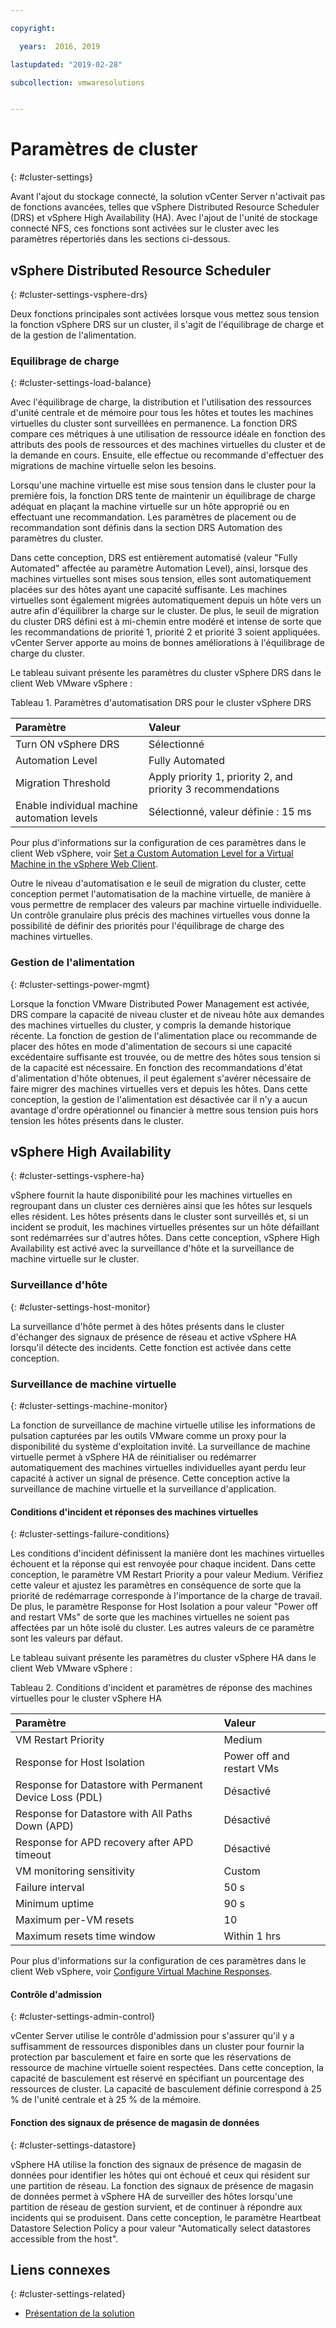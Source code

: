 ```yaml
---

copyright:

  years:  2016, 2019

lastupdated: "2019-02-28"

subcollection: vmwaresolutions


---
```


# Paramètres de cluster
{: #cluster-settings}

Avant l'ajout du stockage connecté, la solution vCenter Server n'activait pas de fonctions avancées, telles que vSphere Distributed Resource Scheduler (DRS) et vSphere High Availability (HA). Avec l'ajout de l'unité de stockage connecté NFS, ces fonctions sont activées sur le cluster avec les paramètres répertoriés dans les sections ci-dessous.

## vSphere Distributed Resource Scheduler
{: #cluster-settings-vsphere-drs}

Deux fonctions principales sont activées lorsque vous mettez sous tension la fonction vSphere DRS sur un cluster, il s'agit de l'équilibrage de charge et de la gestion de l'alimentation.

### Equilibrage de charge
{: #cluster-settings-load-balance}

Avec l'équilibrage de charge, la distribution et l'utilisation des ressources d'unité centrale et de mémoire pour tous les hôtes et toutes les machines virtuelles du cluster sont surveillées en permanence. La fonction DRS compare ces métriques à une utilisation de ressource idéale en fonction des attributs des pools de ressources et des machines virtuelles du cluster et de la demande en cours. Ensuite, elle effectue ou recommande d'effectuer des migrations de machine virtuelle selon les besoins.

Lorsqu'une machine virtuelle est mise sous tension dans le cluster pour la première fois, la fonction DRS tente de maintenir un équilibrage de charge adéquat en plaçant la machine virtuelle sur un hôte approprié ou en effectuant une recommandation. Les paramètres de placement ou de recommandation sont définis dans la section DRS Automation des paramètres du cluster.

Dans cette conception, DRS est entièrement automatisé (valeur "Fully Automated" affectée au paramètre Automation Level), ainsi, lorsque des machines virtuelles sont mises sous tension, elles sont automatiquement placées sur des hôtes ayant une capacité suffisante. Les machines virtuelles sont également migrées automatiquement depuis un hôte vers un autre afin d'équilibrer la charge sur le cluster. De plus, le seuil de migration du cluster DRS défini est à mi-chemin entre modéré et intense de sorte que les recommandations de priorité 1, priorité 2 et priorité 3 soient appliquées. vCenter Server apporte au moins de bonnes améliorations à l'équilibrage de charge du cluster.

Le tableau suivant présente les paramètres du cluster vSphere DRS dans le client Web VMware vSphere :

Tableau 1. Paramètres d'automatisation DRS pour le cluster vSphere DRS

| Paramètre             | Valeur  |
|:------------------- |:------ |
| Turn ON vSphere DRS | Sélectionné |
| Automation Level | Fully Automated |
| Migration Threshold | Apply priority 1, priority 2, and priority 3 recommendations |
| Enable individual machine automation levels | Sélectionné, valeur définie : 15 ms |

Pour plus d'informations sur la configuration de ces paramètres dans le client Web vSphere, voir [Set a Custom Automation Level for a Virtual Machine in the vSphere Web Client](https://docs.vmware.com/en/VMware-vSphere/5.5/com.vmware.vsphere.resmgmt.doc/GUID-C21C0609-923B-46FB-920C-887F00DBCAB9.html).

Outre le niveau d'automatisation e le seuil de migration du cluster, cette conception permet l'automatisation de la machine virtuelle, de manière à vous permettre de remplacer des valeurs par machine virtuelle individuelle. Un contrôle granulaire plus précis des machines virtuelles vous donne la possibilité de définir des priorités pour l'équilibrage de charge des machines virtuelles.

### Gestion de l'alimentation
{: #cluster-settings-power-mgmt}

Lorsque la fonction VMware Distributed Power Management est activée, DRS compare la capacité de niveau cluster et de niveau hôte aux demandes des machines virtuelles du cluster, y compris la demande historique récente. La fonction de gestion de l'alimentation place ou recommande de placer des hôtes en mode d'alimentation de secours si une capacité excédentaire suffisante est trouvée, ou de mettre des hôtes sous tension si de la capacité est nécessaire. En fonction des recommandations d'état d'alimentation d'hôte obtenues, il peut également s'avérer nécessaire de faire migrer des machines virtuelles vers et depuis les hôtes.
Dans cette conception, la gestion de l'alimentation est désactivée car il n'y a aucun avantage d'ordre opérationnel ou financier à mettre sous tension puis hors tension les hôtes présents dans le cluster.

## vSphere High Availability
{: #cluster-settings-vsphere-ha}

vSphere fournit la haute disponibilité pour les machines virtuelles en regroupant dans un cluster ces dernières ainsi que les hôtes sur lesquels elles résident. Les hôtes présents dans le cluster sont surveillés et, si un incident se produit, les machines virtuelles présentes sur un hôte défaillant sont redémarrées sur d'autres hôtes.
Dans cette conception, vSphere High Availability est activé avec la surveillance d'hôte et la surveillance de machine virtuelle sur le cluster.

### Surveillance d'hôte
{: #cluster-settings-host-monitor}

La surveillance d'hôte permet à des hôtes présents dans le cluster d'échanger des signaux de présence de réseau et active vSphere HA lorsqu'il détecte des incidents. Cette fonction est activée dans cette conception.

### Surveillance de machine virtuelle
{: #cluster-settings-machine-monitor}

La fonction de surveillance de machine virtuelle utilise les informations de pulsation capturées par les outils VMware comme un proxy pour la disponibilité du système d'exploitation invité. La surveillance de machine virtuelle permet à vSphere HA de réinitialiser ou redémarrer automatiquement des machines virtuelles individuelles ayant perdu leur capacité à activer un signal de présence. Cette conception active la surveillance de machine virtuelle et la surveillance d'application.

#### Conditions d'incident et réponses des machines virtuelles
{: #cluster-settings-failure-conditions}

Les conditions d'incident définissent la manière dont les machines virtuelles échouent et la réponse qui est renvoyée pour chaque incident. Dans cette conception, le paramètre VM Restart Priority a pour valeur Medium. Vérifiez cette valeur et ajustez les paramètres en conséquence de sorte que la priorité de redémarrage corresponde à l'importance de la charge de travail. De plus, le paramètre Response for Host Isolation a pour valeur "Power off and restart VMs" de sorte que les machines virtuelles ne soient pas affectées par un hôte isolé du cluster. Les autres valeurs de ce paramètre sont les valeurs par défaut.

Le tableau suivant présente les paramètres du cluster vSphere HA dans le client Web VMware vSphere :

Tableau 2. Conditions d'incident et paramètres de réponse des machines virtuelles pour le cluster vSphere HA

| Paramètre             | Valeur  |
|:------------------- |:------ |
| VM Restart Priority | Medium |
| Response for Host Isolation | Power off and restart VMs |
| Response for Datastore with Permanent Device Loss (PDL) | Désactivé |
| Response for Datastore with All Paths Down (APD) | Désactivé |
| Response for APD recovery after APD timeout | Désactivé |
| VM monitoring sensitivity | Custom |
| Failure interval | 50 s |
| Minimum uptime | 90 s |
| Maximum per-VM resets | 10 |
| Maximum resets time window | Within 1 hrs |

Pour plus d'informations sur la configuration de ces paramètres dans le client Web vSphere, voir [Configure Virtual Machine Responses](https://docs.vmware.com/en/VMware-vSphere/6.0/com.vmware.vsphere.avail.doc/GUID-3DAED2B1-55B8-4877-BD0F-BC57C10A516C.html).

#### Contrôle d'admission
{: #cluster-settings-admin-control}

vCenter Server utilise le contrôle d'admission pour s'assurer qu'il y a suffisamment de ressources disponibles dans un cluster pour fournir la protection par basculement et faire en sorte que les réservations de ressource de machine virtuelle soient respectées. Dans cette conception, la capacité de basculement est réservé en spécifiant un pourcentage des ressources de cluster. La capacité de basculement définie correspond à 25 % de l'unité centrale et à 25 % de la mémoire.

#### Fonction des signaux de présence de magasin de données
{: #cluster-settings-datastore}

vSphere HA utilise la fonction des signaux de présence de magasin de données pour identifier les hôtes qui ont échoué et ceux qui résident sur une partition de réseau. La fonction des signaux de présence de magasin de données permet à vSphere HA de surveiller des hôtes lorsqu'une partition de réseau de gestion survient, et de continuer à répondre aux incidents qui se produisent. Dans cette conception, le paramètre Heartbeat Datastore Selection Policy a pour valeur "Automatically select datastores accessible from the host".

## Liens connexes
{: #cluster-settings-related}

* [Présentation de la solution](/docs/services/vmwaresolutions/archiref/solution?topic=vmware-solutions-solution_overview)
